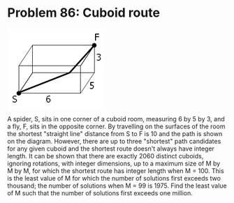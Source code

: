 # Problem 86: Cuboid route

![p386](img/086.gif)

A spider, S, sits in one corner of a cuboid room, measuring 6 by 5 by 3,
and a fly, F, sits in the opposite corner. By travelling on the surfaces
of the room the shortest "straight line" distance from S to F is 10 and
the path is shown on the diagram. However, there are up to three
"shortest" path candidates for any given cuboid and the shortest route
doesn't always have integer length. It can be shown that there are
exactly 2060 distinct cuboids, ignoring rotations, with integer
dimensions, up to a maximum size of M by M by M, for which the shortest
route has integer length when M = 100. This is the least value of M for
which the number of solutions first exceeds two thousand; the number of
solutions when M = 99 is 1975. Find the least value of M such that the
number of solutions first exceeds one million.